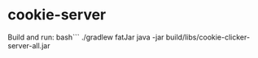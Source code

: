 # cookie-server

Build and run: 
bash```
./gradlew fatJar
java -jar build/libs/cookie-clicker-server-all.jar
```
